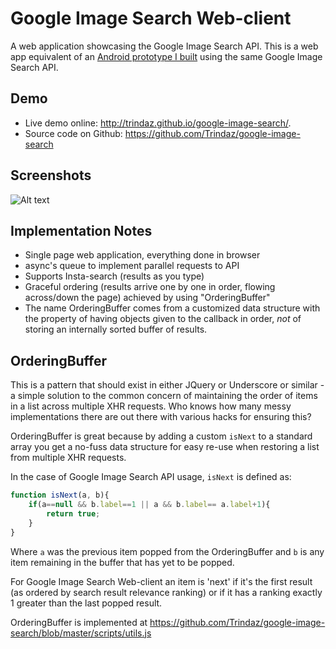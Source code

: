 Google Image Search Web-client
===

A web application showcasing the Google Image Search API.  This is a web app equivalent of an [Android prototype I built](https://github.com/Trindaz/android-google-image-search) using the same Google Image Search API.

Demo
---

* Live demo online: http://trindaz.github.io/google-image-search/.
* Source code on Github: https://github.com/Trindaz/google-image-search

Screenshots
---

![Alt text](https://raw.githubusercontent.com/Trindaz/google-image-search/2efb29f1ed255b6e0b4f6e7b4d2877a032d05b38/docs/Screen%20Shot%202014-04-29%20at%204.44.49%20pm.png "Google Image Search Web-client (Screenshot 1)")

Implementation Notes
---

* Single page web application, everything done in browser
* async's queue to implement parallel requests to API
* Supports Insta-search (results as you type)
* Graceful ordering (results arrive one by one in order, flowing across/down the page) achieved by using "OrderingBuffer"
* The name OrderingBuffer comes from a customized data structure with the property of having objects given to the callback in order, *not* of storing an internally sorted buffer of results.

OrderingBuffer
---

This is a pattern that should exist in either JQuery or Underscore or similar - a simple solution to the common concern of maintaining the order of items in a list across multiple XHR requests. Who knows how many messy implementations there are out there with various hacks for ensuring this?

OrderingBuffer is great because by adding a custom `isNext` to a standard array you get a no-fuss data structure for easy re-use when restoring a list from multiple XHR requests.

In the case of Google Image Search API usage, `isNext` is defined as:

```javascript
function isNext(a, b){
    if(a==null && b.label==1 || a && b.label== a.label+1){
        return true;
    }
}
```

Where `a` was the previous item popped from the OrderingBuffer and `b` is any item remaining in the buffer that has yet to be popped.

For Google Image Search Web-client an item is 'next' if it's the first result (as ordered by search result relevance ranking) or if it has a ranking exactly 1 greater than the last popped result.

OrderingBuffer is implemented at https://github.com/Trindaz/google-image-search/blob/master/scripts/utils.js
